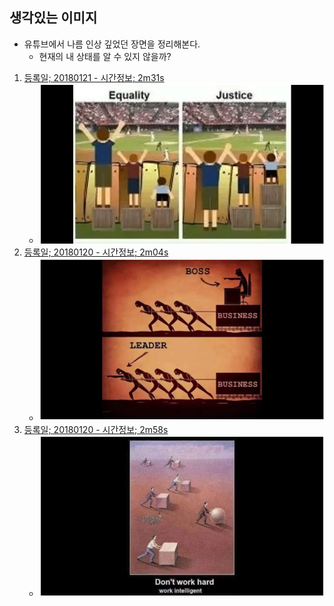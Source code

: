 ## 생각있는 이미지

* 유튜브에서 나름 인상 깊었던 장면을 정리해본다.
    - 현재의 내 상태를 알 수 있지 않을까?


1. [등록일; 20180121 - 시간정보; 2m31s](https://youtu.be/05skjkURjow?t=2m31s)
    - ![justice](https://github.com/dugbang/doc/blob/master/mean03-justice.png)
1. [등록일; 20180120 - 시간정보; 2m04s](https://youtu.be/cFBrJhgJ76c?t=2m04s)
    - ![leader](https://github.com/dugbang/doc/blob/master/mean01-leader.png)
1. [등록일; 20180120 - 시간정보; 2m58s](https://youtu.be/cFBrJhgJ76c?t=2m58s)
    - ![intelligent](https://github.com/dugbang/doc/blob/master/mean02-intelligent.png)
